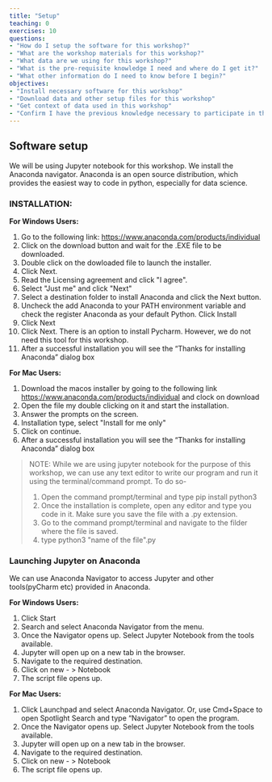 ```yaml
---
title: "Setup"
teaching: 0
exercises: 10
questions:
- "How do I setup the software for this workshop?"
- "What are the workshop materials for this workshop?"
- "What data are we using for this workshop?"
- "What is the pre-requisite knowledge I need and where do I get it?"
- "What other information do I need to know before I begin?"
objectives:
- "Install necessary software for this workshop"
- "Download data and other setup files for this workshop"
- "Get context of data used in this workshop"
- "Confirm I have the previous knowledge necessary to participate in this workshop"
---
```


## Software setup
We will be using Jupyter notebook for this workshop. We install the Anaconda navigator. Anaconda is an open source distribution, which provides the easiest way to code in python, especially for data science.

### INSTALLATION:
__For Windows Users:__

1) Go to the following link: https://www.anaconda.com/products/individual
2) Click on the download button and wait for the .EXE file to be downloaded.
3) Double click on the dowloaded file to launch the installer.
4) Click Next.
5) Read the Licensing agreement and click "I agree".
6) Select "Just me" and click "Next"
7) Select a destination folder to install Anaconda and click the Next button.
8) Uncheck the add Anaconda to your PATH environment variable and check the register Anaconda as your default Python. Click Install
9) Click Next
10) Click Next. There is an option to install Pycharm. However, we do not need this tool for this workshop.
11) After a successful installation you will see the “Thanks for installing Anaconda” dialog box

__For Mac Users:__

1) Download the macos installer by going to the following link https://www.anaconda.com/products/individual and clock on download
2) Open the file my double clicking on it and start the installation.
3) Answer the prompts on the screen.
4) Installation type, select "Install for me only"
5) Click on continue.
6) After a successful installation you will see the “Thanks for installing Anaconda” dialog box

> NOTE:
> While we are using jupyter notebook for the purpose of this workshop, we can use any text editor to write our program and run it using the terminal/command prompt.
> To do so-
> 1) Open the command prompt/terminal and type pip install python3
> 2) Once the installation is complete, open any editor and type you code in it. Make sure you save the file with a .py extension.
> 3) Go to the command prompt/terminal and navigate to the filder where the file is saved.
> 4) type python3 "name of the file".py 

### Launching Jupyter on Anaconda
We can use Anaconda Navigator to access Jupyter and other tools(pyCharm etc) provided in Anaconda.

__For Windows Users:__
1) Click Start
2) Search and select Anaconda Navigator from the menu.
3) Once the Navigator opens up. Select Jupyter Notebook from the tools available.
4) Jupyter will open up on a new tab in the browser. 
5) Navigate to the required destination.
6) Click on new - > Notebook
7) The script file opens up.

__For Mac Users:__
1) Click Launchpad and select Anaconda Navigator. Or, use Cmd+Space to open Spotlight Search and type “Navigator” to open the program.
2) Once the Navigator opens up. Select Jupyter Notebook from the tools available.
4) Jupyter will open up on a new tab in the browser. 
5) Navigate to the required destination.
6) Click on new - > Notebook
7) The script file opens up.

